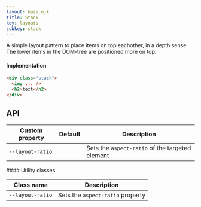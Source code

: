 ```yaml
---
layout: base.njk
title: Stack
key: layouts
subkey: stack
---
```


A simple layout pattern to place items on top eachother, in a depth sense. The lower items in the DOM-tree are positioned more on top.

#### Implementation

```html
<div class="stack">
  <img ... />
  <h2>text</h2>
</div>
```

## API

<div>
  <table>
    <thead>
      <tr><th>Custom property</th><th>Default</th><th>Description</th></tr>
    </thead>
    <tbody>
      <tr><td><code>--layout-ratio</code></td><td></td><td>Sets the <code>aspect-ratio</code> of the targeted element</tr>
    </tbody>
  </table>
</div>#### Utility classes

<div>
  <table>
    <thead>
      <tr><th>Class name</th><th>Description</th></tr>
    </thead>
    <tbody>
      <tr><td><code>--layout-ratio</code></td><td>Sets the <code>aspect-ratio</code> property</td></tr>
    </tbody>
  </table>
</div>
